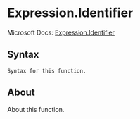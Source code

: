---
---

# Expression.Identifier

Microsoft Docs: [Expression.Identifier](https://docs.microsoft.com/en-us/powerquery-m/expression-identifier)

## Syntax

```
Syntax for this function.
```

## About

About this function.

